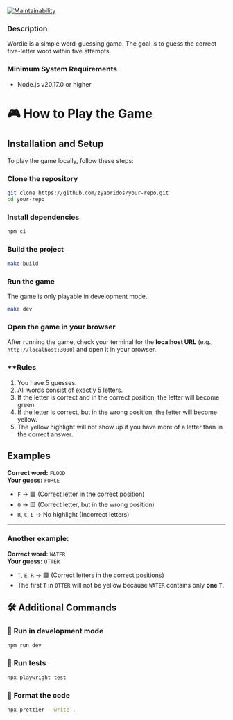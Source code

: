[![Maintainability](https://api.codeclimate.com/v1/badges/1465d93f63f05a276f3f/maintainability)](https://codeclimate.com/github/Zyabridos/wordle/maintainability)

### Description

Wordie is a simple word-guessing game. The goal is to guess the correct five-letter word within five attempts.

### Minimum System Requirements

- Node.js v20.17.0 or higher

# 🎮 How to Play the Game

## Installation and Setup

To play the game locally, follow these steps:

### **Clone the repository**

```sh
git clone https://github.com/zyabridos/your-repo.git
cd your-repo
```

### **Install dependencies**

```sh
npm ci
```

### **Build the project**

```sh
make build

```

### **Run the game**

The game is only playable in development mode.

```sh
make dev
```

### **Open the game in your browser**

After running the game, check your terminal for the **localhost URL** (e.g., `http://localhost:3000`) and open it in your browser.

### \*\*Rules

1. You have 5 guesses.
2. All words consist of exactly 5 letters.
3. If the letter is correct and in the correct position, the letter will become green.
4. If the letter is correct, but in the wrong position, the letter will become yellow.
5. The yellow highlight will not show up if you have more of a letter than in the correct answer.

## Examples

**Correct word:** `FLOOD`  
**Your guess:** `FORCE`

- `F` → 🟩 (Correct letter in the correct position)
- `O` → 🟨 (Correct letter, but in the wrong position)
- `R`, `C`, `E` → No highlight (Incorrect letters)

---

### Another example:

**Correct word:** `WATER`  
**Your guess:** `OTTER`

- `T`, `E`, `R` → 🟩 (Correct letters in the correct positions)
- The first `T` in `OTTER` will not be yellow because `WATER` contains only **one** `T`.

## 🛠 Additional Commands

### 🔄 **Run in development mode**

```sh
npm run dev
```

### 🧪 **Run tests**

```sh
npx playwright test
```

### 🧹 **Format the code**

```sh
npx prettier --write .
```
